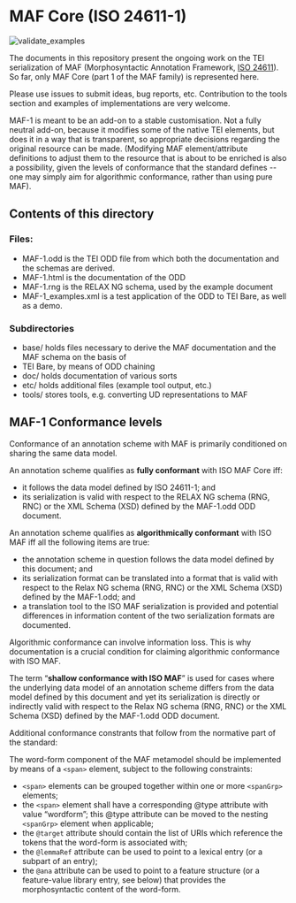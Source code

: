 # MAF Core (ISO 24611-1)

![validate_examples](https://github.com/TEIC/ISOTC37/workflows/validate_MAF_examples/badge.svg?event=push)

The documents in this repository present the ongoing work on the TEI serialization of MAF (Morphosyntactic 
Annotation Framework, [ISO 24611](https://www.iso.org/standard/51934.html)). So far, only MAF Core (part 1 of 
the MAF family) is represented here.

Please use issues to submit ideas, bug reports, etc. Contribution to the tools section and examples of 
implementations are very welcome.

MAF-1 is meant to be an add-on to a stable customisation. Not a fully neutral add-on, because it modifies 
some of the native TEI elements, but does it in a way that is transparent, so appropriate decisions 
regarding the original resource can be made. (Modifying MAF element/attribute definitions to adjust 
them to the resource that is about to be enriched is also a possibility, given the levels of 
conformance that the standard defines -- one may simply aim for algorithmic conformance, rather than using pure MAF). 

## Contents of this directory

### Files:

* MAF-1.odd is the TEI ODD file from which both the documentation and the schemas are derived.
* MAF-1.html is the documentation of the ODD
* MAF-1.rng is the RELAX NG schema, used by the example document
* MAF-1_examples.xml is a test application of the ODD to TEI Bare, as well as a demo.

### Subdirectories

* base/ holds files necessary to derive the MAF documentation and the MAF schema on the basis of 
* TEI Bare, by means of ODD chaining
* doc/ holds documentation of various sorts
* etc/ holds additional files (example tool output, etc.)
* tools/ stores tools, e.g. converting UD representations to MAF

## MAF-1 Conformance levels

Conformance of an annotation scheme with MAF is primarily conditioned on sharing the same
data model.

An annotation scheme qualifies as **fully conformant** with ISO MAF Core iff:

- it follows the data model defined by ISO 24611-1; and
- its serialization is valid with respect to the RELAX NG schema (RNG, RNC) or
the XML Schema (XSD) defined by the MAF-1.odd ODD document.

An annotation scheme qualifies as **algorithmically conformant** with ISO MAF iff all the following items
are true:

- the annotation scheme in question follows the data model defined by this document; and
- its serialization format can be translated into a format that is valid with respect to the Relax NG
schema (RNG, RNC) or the XML Schema (XSD) defined by the MAF-1.odd; and
- a translation tool to the ISO MAF serialization is provided and potential differences in information
content of the two serialization formats are documented.


Algorithmic conformance can involve information loss. This is why documentation is a crucial condition
for claiming algorithmic conformance with ISO MAF.

The term “**shallow conformance with ISO MAF**” is used for cases where the underlying data model of an
annotation scheme differs from the data model defined by this document and yet its serialization is
directly or indirectly valid with respect to the Relax NG schema (RNG, RNC) or the XML Schema (XSD)
defined by the MAF-1.odd ODD document. 

Additional conformance constrants that follow from the normative part of the standard:

The word-form component of the MAF metamodel should be implemented by means of a `<span>`
element, subject to the following constraints:
- `<span>` elements can be grouped together within one or more `<spanGrp>` elements;
- the `<span>` element shall have a corresponding @type attribute with value “wordform”; this @type
attribute can be moved to the nesting `<spanGrp>` element when applicable;
- the `@target` attribute should contain the list of URIs which reference the tokens that the word-form
is associated with;
- the `@lemmaRef` attribute can be used to point to a lexical entry (or a subpart of an entry);
- the `@ana` attribute can be used to point to a feature structure (or a feature-value library entry, see
below) that provides the morphosyntactic content of the word-form.

